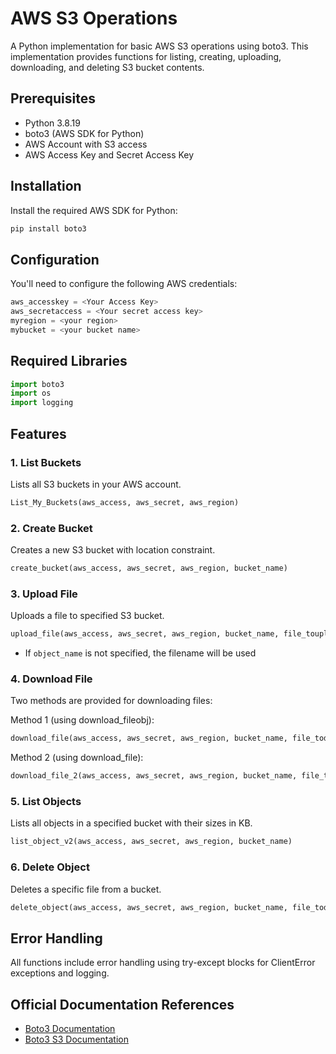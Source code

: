 # AWS S3 Operations

A Python implementation for basic AWS S3 operations using boto3. This implementation provides functions for listing, creating, uploading, downloading, and deleting S3 bucket contents.

## Prerequisites

- Python 3.8.19
- boto3 (AWS SDK for Python)
- AWS Account with S3 access
- AWS Access Key and Secret Access Key

## Installation

Install the required AWS SDK for Python:

```bash
pip install boto3
```

## Configuration

You'll need to configure the following AWS credentials:

```python
aws_accesskey = <Your Access Key>
aws_secretaccess = <Your secret access key>
myregion = <your region>
mybucket = <your bucket name>
```

## Required Libraries
```python
import boto3
import os
import logging
```

## Features

### 1. List Buckets
Lists all S3 buckets in your AWS account.

```python
List_My_Buckets(aws_access, aws_secret, aws_region)
```

### 2. Create Bucket
Creates a new S3 bucket with location constraint.

```python
create_bucket(aws_access, aws_secret, aws_region, bucket_name)
```

### 3. Upload File
Uploads a file to specified S3 bucket.

```python
upload_file(aws_access, aws_secret, aws_region, bucket_name, file_toupload, object_name=None)
```
- If `object_name` is not specified, the filename will be used

### 4. Download File
Two methods are provided for downloading files:

Method 1 (using download_fileobj):
```python
download_file(aws_access, aws_secret, aws_region, bucket_name, file_todownload, object_name)
```

Method 2 (using download_file):
```python
download_file_2(aws_access, aws_secret, aws_region, bucket_name, file_todownload, object_name)
```

### 5. List Objects
Lists all objects in a specified bucket with their sizes in KB.

```python
list_object_v2(aws_access, aws_secret, aws_region, bucket_name)
```

### 6. Delete Object
Deletes a specific file from a bucket.

```python
delete_object(aws_access, aws_secret, aws_region, bucket_name, file_todelete)
```

## Error Handling

All functions include error handling using try-except blocks for ClientError exceptions and logging.

## Official Documentation References

- [Boto3 Documentation](https://boto3.amazonaws.com/v1/documentation/api/latest/index.html)
- [Boto3 S3 Documentation](https://boto3.amazonaws.com/v1/documentation/api/latest/reference/services/s3.html)
